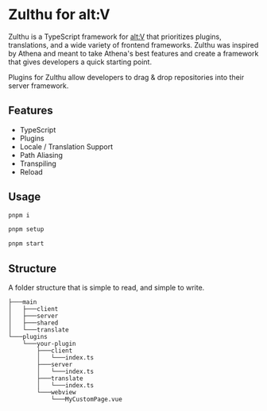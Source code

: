 # Zulthu for alt:V

Zulthu is a TypeScript framework for [alt:V](https://altv.mp) that prioritizes plugins, translations, and a wide variety of frontend frameworks. Zulthu was inspired by Athena and meant to take Athena's best features and create a framework that gives developers a quick starting point.

Plugins for Zulthu allow developers to drag & drop repositories into their server framework.

## Features

- TypeScript
- Plugins
- Locale / Translation Support
- Path Aliasing
- Transpiling
- Reload

## Usage

```sh
pnpm i
```

```sh
pnpm setup
```

```sh
pnpm start
```

## Structure

A folder structure that is simple to read, and simple to write.

```
├───main
│   ├───client
│   ├───server
│   ├───shared
│   └───translate
└───plugins
    └───your-plugin
        ├───client
        │   └───index.ts
        ├───server
        │   └───index.ts
        ├───translate
        │   └───index.ts
        └───webview
            └───MyCustomPage.vue
```
